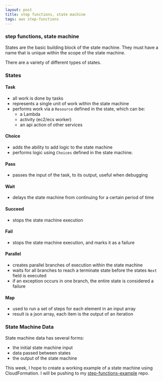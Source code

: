 ```yaml
---
layout: post
title: step functions, state machine
tags: aws step-functions
---
```

### step functions, state machine

States are the basic building block of the state machine. They must have a name that is unique within the scope of the state machine.

There are a variety of different types of states.

### States 
#### Task
- all work is done by tasks
- represents a single unit of work within the state machine
- performs work via a `Resource` defined in the state, which can be:
  * a Lambda
  * activity (ec2/ecs worker)
  * an api action of other services

#### Choice
- adds the ability to add logic to the state machine
- performs logic using `Choices` defined in the state machine.

#### Pass
- passes the input of the task, to its output, useful when debugging

#### Wait
- delays the state machine from continuing for a certain period of time

#### Succeed
- stops the state machine execution

#### Fail
- stops the state machine execution, and marks it as a failure

#### Parallel
- creates parallel branches of execution within the state machine
- waits for all branches to reach a terminate state before the states `Next` field is executed
- if an exception occurs in one branch, the entire state is considered a failure

#### Map
- used to run a set of steps for each element in an input array
- result is a json array, each item is the output of an iteration

### State Machine Data
State machine data has several forms:
- the initial state machine input
- data passed between states
- the output of the state machine

This week, I hope to create a working example of a state machine using CloudFormation. I will be pushing to my [step-functions-example](https://github.com/jamespgrant3/step-functions-example) repo.
